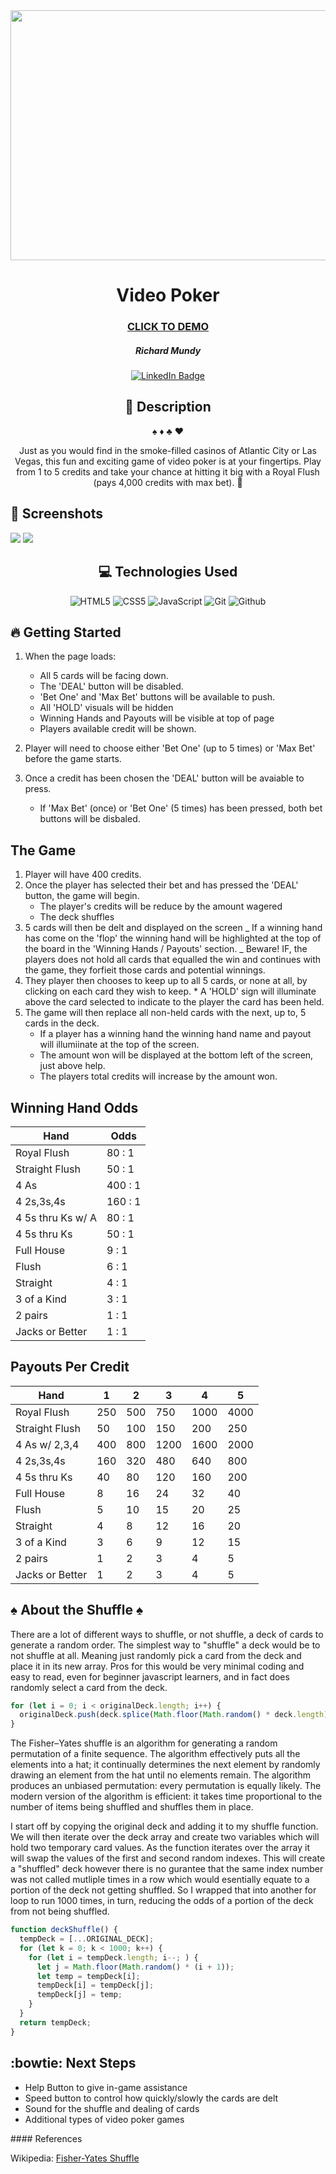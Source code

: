 <div id="header" align="center">

  <img src="images/videoPoker.jpg" width="800" height="400">

</div>

<div id="description" align="center">

# Video Poker

### [CLICK TO DEMO](https://richardmundyiii.github.io/videoPoker/)

##### Richard Mundy

[![LinkedIn Badge](https://img.shields.io/badge/-@richardmundyiii-blue?style=flat&logo=Linkedin&logoColor=black)](https://www.linkedin.com/in/richardmundyiii/)

## :pencil: Description

:spades: :diamonds: :clubs: :hearts:

Just as you would find in the smoke-filled casinos of Atlantic City or Las Vegas, this fun and exciting game of video poker is at your fingertips. Play from 1 to 5 credits and take your chance at hitting it big with a Royal Flush (pays 4,000 credits with max bet). :money_mouth_face:

</div>

<div>

## :camera_flash: Screenshots

![](images/screen1.png)
![](images/screen2.png)

</div>

<div align="center">

## :computer: Technologies Used

![HTML5](https://img.shields.io/badge/-HTML5-05122A?style=flat&logo=html5)
![CSS5](https://img.shields.io/badge/-CSS-05122A?style=flat&logo=css3)
![JavaScript](https://img.shields.io/badge/-JavaScript-05122A?style=flat&logo=javascript)
![Git](https://img.shields.io/badge/-Git-05122A?style=flat&logo=git)
![Github](https://img.shields.io/badge/-GitHub-05122A?style=flat&logo=github)

</div>

<div>

## :fire: Getting Started

1. When the page loads:

   - All 5 cards will be facing down.
   - The 'DEAL' button will be disabled.
   - 'Bet One' and 'Max Bet' buttons will be available to push.
   - All 'HOLD' visuals will be hidden
   - Winning Hands and Payouts will be visible at top of page
   - Players available credit will be shown.

2. Player will need to choose either 'Bet One' (up to 5 times) or 'Max Bet' before the game starts.
3. Once a credit has been chosen the 'DEAL' button will be avaiable to press.
   - If 'Max Bet' (once) or 'Bet One' (5 times) has been pressed, both bet buttons will be disbaled.

</div>

<div>

## The Game

1. Player will have 400 credits.
2. Once the player has selected their bet and has pressed the 'DEAL' button, the game will begin.
   - The player's credits will be reduce by the amount wagered
   - The deck shuffles
3. 5 cards will then be delt and displayed on the screen
   _ If a winning hand has come on the 'flop' the winning hand will be highlighted at the top of the board in the 'Winning Hands / Payouts' section.
   _ Beware! IF, the players does not hold all cards that equalled the win and continues with the game, they forfieit those cards and potential winnings.
4. They player then chooses to keep up to all 5 cards, or none at all, by clicking on each card they wish to keep. \* A 'HOLD' sign will illuminate above the card selected to indicate to the player the card has been held.
5. The game will then replace all non-held cards with the next, up to, 5 cards in the deck.
   - If a player has a winning hand the winning hand name and payout will illumiinate at the top of the screen.
   - The amount won will be displayed at the bottom left of the screen, just above help.
   - The players total credits will increase by the amount won.

## Winning Hand Odds

| Hand              | Odds    |
| ----------------- | ------- |
| Royal Flush       | 80 : 1  |
| Straight Flush    | 50 : 1  |
| 4 As              | 400 : 1 |
| 4 2s,3s,4s        | 160 : 1 |
| 4 5s thru Ks w/ A | 80 : 1  |
| 4 5s thru Ks      | 50 : 1  |
| Full House        | 9 : 1   |
| Flush             | 6 : 1   |
| Straight          | 4 : 1   |
| 3 of a Kind       | 3 : 1   |
| 2 pairs           | 1 : 1   |
| Jacks or Better   | 1 : 1   |

## Payouts Per Credit

| Hand            | 1   | 2   | 3    | 4    | 5    |
| --------------- | --- | --- | ---- | ---- | ---- |
| Royal Flush     | 250 | 500 | 750  | 1000 | 4000 |
| Straight Flush  | 50  | 100 | 150  | 200  | 250  |
| 4 As w/ 2,3,4   | 400 | 800 | 1200 | 1600 | 2000 |
| 4 2s,3s,4s      | 160 | 320 | 480  | 640  | 800  |
| 4 5s thru Ks    | 40  | 80  | 120  | 160  | 200  |
| Full House      | 8   | 16  | 24   | 32   | 40   |
| Flush           | 5   | 10  | 15   | 20   | 25   |
| Straight        | 4   | 8   | 12   | 16   | 20   |
| 3 of a Kind     | 3   | 6   | 9    | 12   | 15   |
| 2 pairs         | 1   | 2   | 3    | 4    | 5    |
| Jacks or Better | 1   | 2   | 3    | 4    | 5    |

</div>

<div>

## :spades: About the Shuffle :spades:

There are a lot of different ways to shuffle, or not shuffle, a deck of cards to generate a random order. The simplest way to "shuffle" a deck would be to not shuffle at all. Meaning just randomly pick a card from the deck and place it in its new array. Pros for this would be very minimal coding and easy to read, even for beginner javascript learners, and in fact does randomly select a card from the deck.

```javascript
for (let i = 0; i < originalDeck.length; i++) {
  originalDeck.push(deck.splice(Math.floor(Math.random() * deck.length), 1)[0]);
}
```

The Fisher–Yates shuffle is an algorithm for generating a random permutation of a finite sequence. The algorithm effectively puts all the elements into a hat; it continually determines the next element by randomly drawing an element from the hat until no elements remain. The algorithm produces an unbiased permutation: every permutation is equally likely. The modern version of the algorithm is efficient: it takes time proportional to the number of items being shuffled and shuffles them in place.

I start off by copying the original deck and adding it to my shuffle function. We will then iterate over the deck array and create two variables which will hold two temporary card values. As the function iterates over the array it will swap the values of the first and second random indexes. This will create a "shuffled" deck however there is no gurantee that the same index number was not called mutliple times in a row which would esentially equate to a portion of the deck not getting shuffled. So I wrapped that into another for loop to run 1000 times, in turn, reducing the odds of a portion of the deck from not being shuffled.

```javascript
function deckShuffle() {
  tempDeck = [...ORIGINAL_DECK];
  for (let k = 0; k < 1000; k++) {
    for (let i = tempDeck.length; i--; ) {
      let j = Math.floor(Math.random() * (i + 1));
      let temp = tempDeck[i];
      tempDeck[i] = tempDeck[j];
      tempDeck[j] = temp;
    }
  }
  return tempDeck;
}
```

</div>

<div>

## :bowtie: Next Steps

- Help Button to give in-game assistance
- Speed button to control how quickly/slowly the cards are delt
- Sound for the shuffle and dealing of cards
- Additional types of video poker games

</div>
#### References

Wikipedia: [Fisher-Yates Shuffle](https://en.wikipedia.org/wiki/Fisher%E2%80%93Yates_shuffle)
